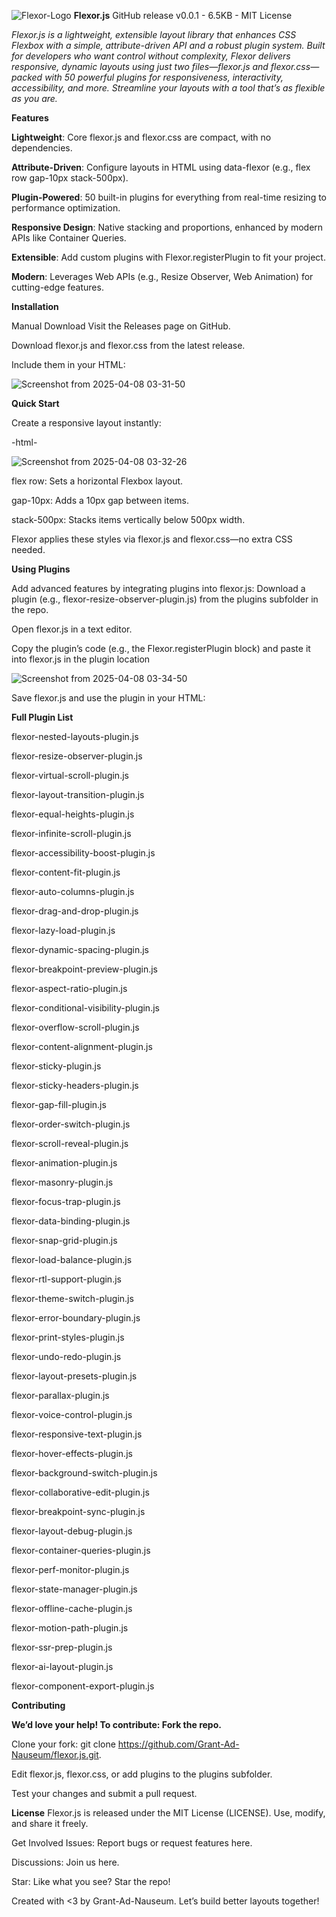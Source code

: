 ![Flexor-Logo](https://github.com/user-attachments/assets/e5ba7019-f088-4c6f-ac2c-01244f2bcb08)
**Flexor.js**
GitHub release v0.0.1 - 6.5KB - MIT License

_Flexor.js is a lightweight, extensible layout library that enhances CSS Flexbox with a simple, 
attribute-driven API and a robust plugin system. Built for developers who want control without complexity, 
Flexor delivers responsive, dynamic layouts using just two files—flexor.js and 
flexor.css—packed with 50 powerful plugins for responsiveness, interactivity, accessibility, and more.
Streamline your layouts with a tool that’s as flexible as you are._

**Features**

**Lightweight**: Core flexor.js and flexor.css are compact, with no dependencies.

**Attribute-Driven**: Configure layouts in HTML using data-flexor (e.g., flex row gap-10px stack-500px).

**Plugin-Powered**: 50 built-in plugins for everything from real-time resizing to performance optimization.

**Responsive Design**: Native stacking and proportions, enhanced by modern APIs like Container Queries.

**Extensible**: Add custom plugins with Flexor.registerPlugin to fit your project.

**Modern**: Leverages Web APIs (e.g., Resize Observer, Web Animation) for cutting-edge features.


**Installation**

Manual Download
Visit the Releases page on GitHub.

Download flexor.js and flexor.css from the latest release.

Include them in your HTML:

![Screenshot from 2025-04-08 03-31-50](https://github.com/user-attachments/assets/5b234ee0-5af6-463c-9198-b722ff70ec44)


**Quick Start**

Create a responsive layout instantly:

-html-

![Screenshot from 2025-04-08 03-32-26](https://github.com/user-attachments/assets/c6676a41-edf9-4c83-a745-05371945eaa6)


flex row: Sets a horizontal Flexbox layout.

gap-10px: Adds a 10px gap between items.

stack-500px: Stacks items vertically below 500px width.

Flexor applies these styles via flexor.js and flexor.css—no extra CSS needed.


**Using Plugins**

Add advanced features by integrating plugins into flexor.js:
Download a plugin (e.g., flexor-resize-observer-plugin.js) from the plugins subfolder in the repo.

Open flexor.js in a text editor.

Copy the plugin’s code (e.g., the Flexor.registerPlugin block) and paste it into flexor.js in the plugin location

![Screenshot from 2025-04-08 03-34-50](https://github.com/user-attachments/assets/c11857a6-533a-46e0-8cf6-59ac348126ee)


Save flexor.js and use the plugin in your HTML:



**Full Plugin List**

flexor-nested-layouts-plugin.js

flexor-resize-observer-plugin.js

flexor-virtual-scroll-plugin.js

flexor-layout-transition-plugin.js

flexor-equal-heights-plugin.js

flexor-infinite-scroll-plugin.js

flexor-accessibility-boost-plugin.js

flexor-content-fit-plugin.js

flexor-auto-columns-plugin.js

flexor-drag-and-drop-plugin.js

flexor-lazy-load-plugin.js

flexor-dynamic-spacing-plugin.js

flexor-breakpoint-preview-plugin.js

flexor-aspect-ratio-plugin.js

flexor-conditional-visibility-plugin.js

flexor-overflow-scroll-plugin.js

flexor-content-alignment-plugin.js

flexor-sticky-plugin.js

flexor-sticky-headers-plugin.js

flexor-gap-fill-plugin.js

flexor-order-switch-plugin.js

flexor-scroll-reveal-plugin.js

flexor-animation-plugin.js

flexor-masonry-plugin.js

flexor-focus-trap-plugin.js

flexor-data-binding-plugin.js

flexor-snap-grid-plugin.js

flexor-load-balance-plugin.js

flexor-rtl-support-plugin.js

flexor-theme-switch-plugin.js

flexor-error-boundary-plugin.js

flexor-print-styles-plugin.js

flexor-undo-redo-plugin.js

flexor-layout-presets-plugin.js

flexor-parallax-plugin.js

flexor-voice-control-plugin.js

flexor-responsive-text-plugin.js

flexor-hover-effects-plugin.js

flexor-background-switch-plugin.js

flexor-collaborative-edit-plugin.js

flexor-breakpoint-sync-plugin.js

flexor-layout-debug-plugin.js

flexor-container-queries-plugin.js

flexor-perf-monitor-plugin.js

flexor-state-manager-plugin.js

flexor-offline-cache-plugin.js

flexor-motion-path-plugin.js

flexor-ssr-prep-plugin.js

flexor-ai-layout-plugin.js

flexor-component-export-plugin.js


**Contributing**

**We’d love your help! To contribute:
Fork the repo.**

Clone your fork: git clone https://github.com/Grant-Ad-Nauseum/flexor.js.git.

Edit flexor.js, flexor.css, or add plugins to the plugins subfolder.

Test your changes and submit a pull request.



**License**
Flexor.js is released under the MIT License (LICENSE). Use, modify, and share it freely.


Get Involved
Issues: Report bugs or request features here.

Discussions: Join us here.

Star: Like what you see? Star the repo!

Created with <3 by Grant-Ad-Nauseum. Let’s build better layouts together!

